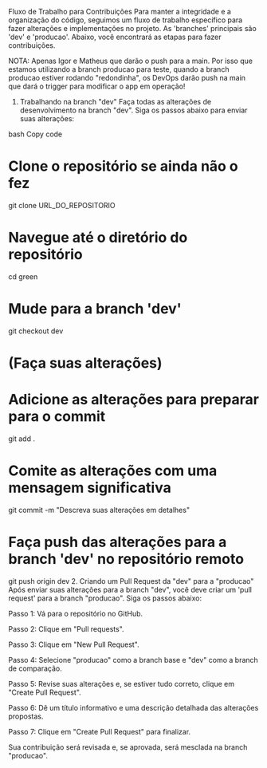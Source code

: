 Fluxo de Trabalho para Contribuições
Para manter a integridade e a organização do código, seguimos um fluxo de trabalho específico para fazer alterações e implementações no projeto. As 'branches' principais são 'dev' e 'producao'. Abaixo, você encontrará as etapas para fazer contribuições.

NOTA: Apenas Igor e Matheus que darão o push para a main. Por isso que estamos utilizando a branch producao para teste, quando a branch producao estiver rodando "redondinha", os DevOps darão push na main que dará o trigger para modificar o app em operação!

1. Trabalhando na branch "dev"
Faça todas as alterações de desenvolvimento na branch "dev". Siga os passos abaixo para enviar suas alterações:

bash
Copy code
# Clone o repositório se ainda não o fez
git clone URL_DO_REPOSITORIO

# Navegue até o diretório do repositório
cd green

# Mude para a branch 'dev'
git checkout dev

# (Faça suas alterações)

# Adicione as alterações para preparar para o commit
git add .

# Comite as alterações com uma mensagem significativa
git commit -m "Descreva suas alterações em detalhes"

# Faça push das alterações para a branch 'dev' no repositório remoto
git push origin dev
2. Criando um Pull Request da "dev" para a "producao"
Após enviar suas alterações para a branch "dev", você deve criar um 'pull request' para a branch "producao". Siga os passos abaixo:

Passo 1: Vá para o repositório no GitHub.

Passo 2: Clique em "Pull requests".

Passo 3: Clique em "New Pull Request".

Passo 4: Selecione "producao" como a branch base e "dev" como a branch de comparação.

Passo 5: Revise suas alterações e, se estiver tudo correto, clique em "Create Pull Request".

Passo 6: Dê um título informativo e uma descrição detalhada das alterações propostas.

Passo 7: Clique em "Create Pull Request" para finalizar.

Sua contribuição será revisada e, se aprovada, será mesclada na branch "producao".
